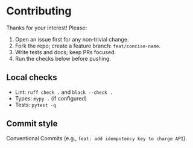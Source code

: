 # Contributing
Thanks for your interest! Please:
1. Open an issue first for any non‑trivial change.
2. Fork the repo; create a feature branch: `feat/concise-name`.
3. Write tests and docs; keep PRs focused.
4. Run the checks below before pushing.

## Local checks
- Lint: `ruff check .` and `black --check .`
- Types: `mypy .` (if configured)
- Tests: `pytest -q`

## Commit style
Conventional Commits (e.g., `feat: add idempotency key to charge API`).
